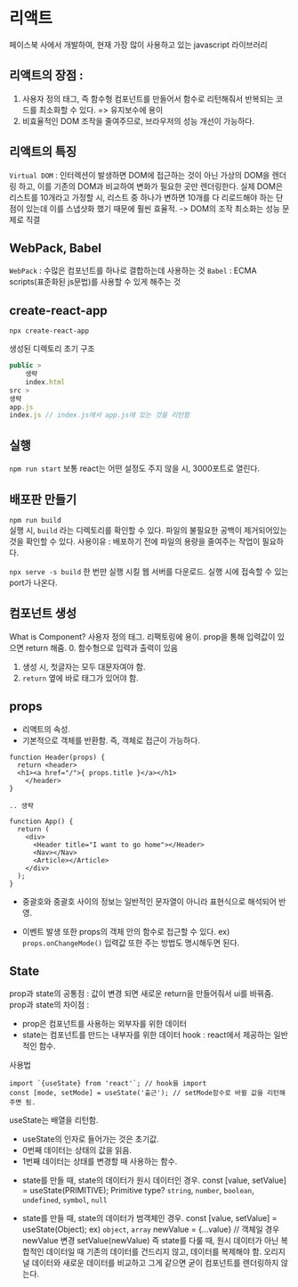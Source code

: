 # 리액트
페이스북 사에서 개발하여, 현재 가장 많이 사용하고 있는 javascript 라이브러리

## 리액트의 장점 :
1. 사용자 정의 태그, 즉 함수형 컴포넌트를 만들어서 함수로 리턴해줘서 반복되는 코드를 최소화할 수 있다. => 유지보수에 용이
2. 비효율적인 DOM 조작을 줄여주므로, 브라우저의 성능 개선이 가능하다.

## 리액트의 특징
`Virtual DOM` : 인터렉션이 발생하면 DOM에 접근하는 것이 아닌 가상의 DOM을 렌더링 하고, 이를 기존의 DOM과 비교하여 변화가 필요한 곳만 렌더링한다.
실제 DOM은 리스트를 10개라고 가정할 시, 리스트 중 하나가 변하면 10개를 다 리로드해야 하는 단점이 있는데 이를 스냅샷화 했기 때문에 훨씬 효율적.
-> DOM의 조작 최소화는 성능 문제로 직결

## WebPack, Babel
`WebPack` : 수많은 컴포넌트를 하나로 결합하는데 사용하는 것
`Babel` : ECMA scripts(표준화된 js문법)를 사용할 수 있게 해주는 것

## create-react-app
`npx create-react-app`

생성된 디렉토리 초기 구조
```jsx
public > 
	생략
	index.html 
src >
생략
app.js 
index.js // index.js에서 app.js에 있는 것을 리턴함
```

## 실행
`npm run start`
보통 react는 어떤 설정도 주지 않을 시, 3000포트로 열린다.

## 배포판 만들기
`npm run build`  
실행 시, `build` 라는 디렉토리를 확인할 수 있다. 파일의 불필요한 공백이 제거되어있는 것을 확인할 수 있다.
사용이유 : 배포하기 전에 파일의 용량을 줄여주는 작업이 필요하다. 

`npx serve -s build`
한 번만 실행 시킬 웹 서버를 다운로드. 실행 시에 접속할 수 있는 port가 나온다.


## 컴포넌트 생성
What is Component? 사용자 정의 태그. 리팩토링에 용이.
prop을 통해 입력값이 있으면 return 해줌.
0. 함수형으로 입력과 출력이 있음
1. 생성 시, 첫글자는 모두 대문자여야 함.
2. `return` 옆에 바로 태그가 있어야 함.


## props
- 리액트의 속성.
- 기본적으로 객체를 반환함. 즉, 객체로 접근이 가능하다.

```
function Header(props) {
  return <header>
  <h1><a href="/">{ props.title }</a></h1>
	</header>
}

.. 생략

function App() {
  return (
    <div>
      <Header title="I want to go home"></Header>
      <Nav></Nav>
      <Article></Article>
    </div>
  );
}
``` 
* 중괄호와 중괄호 사이의 정보는 일반적인 문자열이 아니라 표현식으로 해석되어 반영.


- 이벤트 발생 또한 props의 객체 안의 함수로 접근할 수 있다. 
ex) `props.onChangeMode()`
입력값 또한 주는 방법도 명시해두면 된다.

## State
prop과 state의 공통점 : 값이 변경 되면 새로운 return을 만들어줘서 ui를 바꿔줌.
prop과 state의 차이점 : 
- prop은 컴포넌트를 사용하는 외부자를 위한 데이터
- state는 컴포넌트를 만드는 내부자를 위한 데이터
hook : react에서 제공하는 일반적인 함수.

사용법 
```
import `{useState} from 'react'`; // hook을 import
const [mode, setMode] = useState('출근'); // setMode함수로 바뀔 값을 리턴해주면 됨.

```

useState는 배열을 리턴함.
- useState의 인자로 들어가는 것은 초기값.
- 0번째 데이터는 상태의 값을 읽음. 
- 1번째 데이터는 상태를 변경할 때 사용하는 함수. 


* state를 만들 때, state의 데이터가 원시 데이터인 경우. 
const [value, setValue] = useState(PRIMITIVE); 
Primitive type? `string`, `number`, `boolean`, `undefined`, `symbol`, `null`

* state를 만들 때, state의 데이터가 범객체인 경우.
const [value, setValue] = useState(Object);
ex) `object`, `array`
newValue = {...value} // 객체일 경우
newValue 변경
setValue(newValue)
즉 state를 다룰 때, 원시 데이터가 아닌 복합적인 데이터일 때 기존의 데이터를 건드리지 않고, 데이터를 복제해야 함. 
오리지널 데이터와 새로운 데이터를 비교하고 그게 같으면 굳이 컴포넌트를 렌더링하지 않는다.


